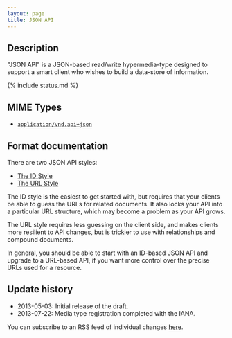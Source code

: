```yaml
---
layout: page
title: JSON API
---
```


## Description

"JSON API" is a JSON-based read/write hypermedia-type designed to support
a smart client who wishes to build a data-store of information.

{% include status.md %}

## MIME Types

- [`application/vnd.api+json`](http://www.iana.org/assignments/media-types/application/vnd.api+json)

## Format documentation

There are two JSON API styles:

* [The ID Style](/format#id-based-json-api)
* [The URL Style](/format#url-based-json-api)

The ID style is the easiest to get started with, but requires that your
clients be able to guess the URLs for related documents. It also locks
your API into a particular URL structure, which may become a problem as
your API grows.

The URL style requires less guessing on the client side, and makes
clients more resilient to API changes, but is trickier to use with
relationships and compound documents.

In general, you should be able to start with an ID-based JSON API and
upgrade to a URL-based API, if you want more control over the precise
URLs used for a resource.

## Update history

- 2013-05-03: Initial release of the draft.
- 2013-07-22: Media type registration completed with the IANA.

You can subscribe to an RSS feed of individual changes [here](https://github.com/json-api/json-api/commits.atom).
